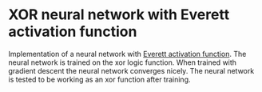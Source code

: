 # XOR neural network with Everett activation function

Implementation of a neural network with [Everett activation function](https://pointlander.github.io/posts/everett-activation-function/). The neural network is trained on the xor logic function. When trained with gradient descent the neural network converges nicely. The neural network is tested to be working as an xor function after training.
